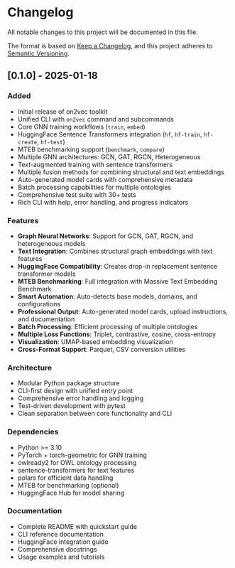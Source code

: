 # Changelog

All notable changes to this project will be documented in this file.

The format is based on [Keep a Changelog](https://keepachangelog.com/en/1.0.0/),
and this project adheres to [Semantic Versioning](https://semver.org/spec/v2.0.0.html).

## [0.1.0] - 2025-01-18

### Added
- Initial release of on2vec toolkit
- Unified CLI with `on2vec` command and subcommands
- Core GNN training workflows (`train`, `embed`)
- HuggingFace Sentence Transformers integration (`hf`, `hf-train`, `hf-create`, `hf-test`)
- MTEB benchmarking support (`benchmark`, `compare`)
- Multiple GNN architectures: GCN, GAT, RGCN, Heterogeneous
- Text-augmented training with sentence transformers
- Multiple fusion methods for combining structural and text embeddings
- Auto-generated model cards with comprehensive metadata
- Batch processing capabilities for multiple ontologies
- Comprehensive test suite with 30+ tests
- Rich CLI with help, error handling, and progress indicators

### Features
- **Graph Neural Networks**: Support for GCN, GAT, RGCN, and heterogeneous models
- **Text Integration**: Combines structural graph embeddings with text features
- **HuggingFace Compatibility**: Creates drop-in replacement sentence transformer models
- **MTEB Benchmarking**: Full integration with Massive Text Embedding Benchmark
- **Smart Automation**: Auto-detects base models, domains, and configurations
- **Professional Output**: Auto-generated model cards, upload instructions, and documentation
- **Batch Processing**: Efficient processing of multiple ontologies
- **Multiple Loss Functions**: Triplet, contrastive, cosine, cross-entropy
- **Visualization**: UMAP-based embedding visualization
- **Cross-Format Support**: Parquet, CSV conversion utilities

### Architecture
- Modular Python package structure
- CLI-first design with unified entry point
- Comprehensive error handling and logging
- Test-driven development with pytest
- Clean separation between core functionality and CLI

### Dependencies
- Python >= 3.10
- PyTorch + torch-geometric for GNN training
- owlready2 for OWL ontology processing
- sentence-transformers for text features
- polars for efficient data handling
- MTEB for benchmarking (optional)
- HuggingFace Hub for model sharing

### Documentation
- Complete README with quickstart guide
- CLI reference documentation
- HuggingFace integration guide
- Comprehensive docstrings
- Usage examples and tutorials